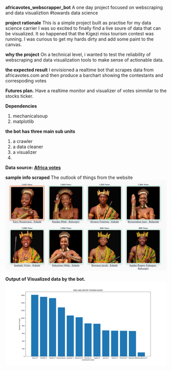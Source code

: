 **africavotes_webscrapper_bot**
A one day project focused on webscraping and data visualiztion #towards data science

**project rationale**
This is a simple project built as practise for my data science carrier
I was so excited to finally find a live soure of data that can be visualized.
It so happened that the Kigezi miss tourism contest was running. I was curious to get my hards dirty and add some paint to the canvas.

**why the project**
On a technical level, i wanted to test the reliability of webscraping and data visualization tools to make sense of actionable data.

**the expected result**
I envisioned a realtime bot that scrapes data from africavotes.com and then produce a barchart showing the contestants and correspoding votes

**Futures plan.**
Have a realtime monitor and visualizer of votes simmilar to the stocks ticker.


**Dependencies**
1. mechanicalsoup
2. matplotlib

**the bot has three main sub units**
1. a crawler
2. a data cleaner
3. a visualizer
4. 
**Data source:
[Africa votes](https://africavotes.com/p/miss.and.mr.tourism.kigezi.region.2024)**

**sample info scraped**
The outlook of things from the website
![outlook on website](https://github.com/mugayamadox/africavotes_webscrapper_bot/blob/main/assets/real_data.PNG)

**Output of Visualized data by the bot.**
![output of bot](https://github.com/mugayamadox/africavotes_webscrapper_bot/blob/main/assets/1600hrs.png)



